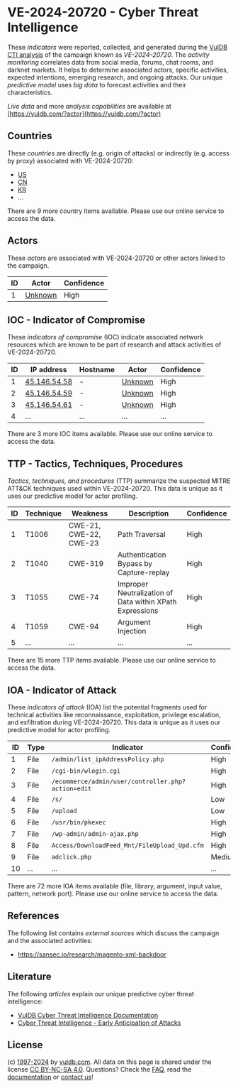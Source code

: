# VE-2024-20720 - Cyber Threat Intelligence

These _indicators_ were reported, collected, and generated during the [VulDB CTI analysis](https://vuldb.com/?kb.cti) of the campaign known as _VE-2024-20720_. The _activity monitoring_ correlates data from social media, forums, chat rooms, and darknet markets. It helps to determine associated actors, specific activities, expected intentions, emerging research, and ongoing attacks. Our unique _predictive model_ uses _big data_ to forecast activities and their characteristics.

_Live data_ and more _analysis capabilities_ are available at [https://vuldb.com/?actor](https://vuldb.com/?actor)

## Countries

These _countries_ are directly (e.g. origin of attacks) or indirectly (e.g. access by proxy) associated with VE-2024-20720:

* [US](https://vuldb.com/?country.us)
* [CN](https://vuldb.com/?country.cn)
* [KR](https://vuldb.com/?country.kr)
* ...

There are 9 more country items available. Please use our online service to access the data.

## Actors

These _actors_ are associated with VE-2024-20720 or other actors linked to the campaign.

ID | Actor | Confidence
-- | ----- | ----------
1 | [Unknown](https://vuldb.com/?actor.unknown) | High

## IOC - Indicator of Compromise

These _indicators of compromise_ (IOC) indicate associated network resources which are known to be part of research and attack activities of VE-2024-20720.

ID | IP address | Hostname | Actor | Confidence
-- | ---------- | -------- | ----- | ----------
1 | [45.146.54.58](https://vuldb.com/?ip.45.146.54.58) | - | [Unknown](https://vuldb.com/?actor.unknown) | High
2 | [45.146.54.59](https://vuldb.com/?ip.45.146.54.59) | - | [Unknown](https://vuldb.com/?actor.unknown) | High
3 | [45.146.54.61](https://vuldb.com/?ip.45.146.54.61) | - | [Unknown](https://vuldb.com/?actor.unknown) | High
4 | ... | ... | ... | ...

There are 3 more IOC items available. Please use our online service to access the data.

## TTP - Tactics, Techniques, Procedures

_Tactics, techniques, and procedures_ (TTP) summarize the suspected MITRE ATT&CK techniques used within VE-2024-20720. This data is unique as it uses our predictive model for actor profiling.

ID | Technique | Weakness | Description | Confidence
-- | --------- | -------- | ----------- | ----------
1 | T1006 | CWE-21, CWE-22, CWE-23 | Path Traversal | High
2 | T1040 | CWE-319 | Authentication Bypass by Capture-replay | High
3 | T1055 | CWE-74 | Improper Neutralization of Data within XPath Expressions | High
4 | T1059 | CWE-94 | Argument Injection | High
5 | ... | ... | ... | ...

There are 15 more TTP items available. Please use our online service to access the data.

## IOA - Indicator of Attack

These _indicators of attack_ (IOA) list the potential fragments used for technical activities like reconnaissance, exploitation, privilege escalation, and exfiltration during VE-2024-20720. This data is unique as it uses our predictive model for actor profiling.

ID | Type | Indicator | Confidence
-- | ---- | --------- | ----------
1 | File | `/admin/list_ipAddressPolicy.php` | High
2 | File | `/cgi-bin/wlogin.cgi` | High
3 | File | `/ecommerce/admin/user/controller.php?action=edit` | High
4 | File | `/s/` | Low
5 | File | `/upload` | Low
6 | File | `/usr/bin/pkexec` | High
7 | File | `/wp-admin/admin-ajax.php` | High
8 | File | `Access/DownloadFeed_Mnt/FileUpload_Upd.cfm` | High
9 | File | `adclick.php` | Medium
10 | ... | ... | ...

There are 72 more IOA items available (file, library, argument, input value, pattern, network port). Please use our online service to access the data.

## References

The following list contains _external sources_ which discuss the campaign and the associated activities:

* https://sansec.io/research/magento-xml-backdoor

## Literature

The following _articles_ explain our unique predictive cyber threat intelligence:

* [VulDB Cyber Threat Intelligence Documentation](https://vuldb.com/?kb.cti)
* [Cyber Threat Intelligence - Early Anticipation of Attacks](https://www.scip.ch/en/?labs.20201022)

## License

(c) [1997-2024](https://vuldb.com/?kb.changelog) by [vuldb.com](https://vuldb.com/?kb.about). All data on this page is shared under the license [CC BY-NC-SA 4.0](https://creativecommons.org/licenses/by-nc-sa/4.0/). Questions? Check the [FAQ](https://vuldb.com/?kb.faq), read the [documentation](https://vuldb.com/?kb) or [contact us](https://vuldb.com/?contact)!
